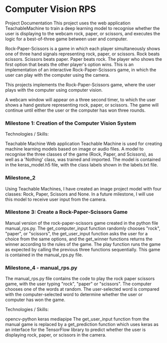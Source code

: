 # Computer Vision RPS

Project Documentation
This project uses the web application TeachableMachine to train a deep learning model to recognise whether the user is displaying to the webcam rock, paper, or scissors, and executes the logic for a best-of-three game between user and computer.

Rock-Paper-Scissors is a game in which each player simultaneously shows one of three hand signals representing rock, paper, or scissors. Rock beats scissors. Scissors beats paper. Paper beats rock. The player who shows the first option that beats the other player's option wins. This is an implementation of an interactive Rock-Paper-Scissors game, in which the user can play with the computer using the camera.

This projects implements the Rock-Paper-Scissors game, where the user plays with the computer using computer vision.

A webcam window will appear on a three second timer, to which the user shows a hand gesture representing rock, paper, or scissors. The game will continue until either the user or the computer has won three rounds.

### Milestone 1: Creation of the Computer Vision System
Technologies / Skills:

Teachable Machine
Web application Teachable Machine is used for creating machine learning models based on image or audio files. A model to recognise the three classes of the game (Rock, Paper, and Scissors), as well as a 'Nothing' class, was trained and imported. The model is contained in the keras_model.h5 file, with the class labels shown in the labels.txt file.


### Milestone_2
Using Teachable Machines, I have created an image project model with four classes: Rock, Paper, Scissors and None. In a future milestone, I will use this model to receive user input from the camera.

### Milestone 3: Create a Rock-Paper-Scissors Game

Manual version of the rock-paper-scissors game created in the python file manual_rps.py. The get_computer_input function randomly chooses "rock", "paper", or "scissors", the get_user_input function asks the user for a choice from the same options, and the get_winner functions returns the winner according to the rules of the game. The play function runs the game as expected by calling the previous three functions sequentially. This game is contained in the manual_rps.py file.


### Milestone_4 - manual_rps.py
The manual_rps.py file contains the code to play the rock paper scissors game, with the user typing "rock", "paper" or "scissors". The computer chooses one of the words at random. The user-selected word is compared with the computer-selected word to determine whether the user or computer has won the game.

Technologies / Skills:

opencv-python
keras
mediapipe
The get_user_input function from the manual game is replaced by a get_prediction function which uses keras as an interface for the TensorFlow library to predict whether the user is displaying rock, paper, or scissors in the camera.

